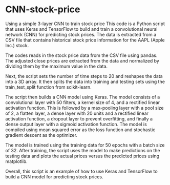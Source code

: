 # CNN-stock-price
Using a simple 3-layer CNN to train stock price
This code is a Python script that uses Keras and TensorFlow to build and train a convolutional neural network (CNN) for predicting stock prices. The data is extracted from a CSV file that contains historical stock price information for the AAPL (Apple Inc.) stock.

The codes reads in the stock price data from the CSV file using pandas. The adjusted close prices are extracted from the data and normalized by dividing them by the maximum value in the data.

Next, the script sets the number of time steps to 20 and reshapes the data into a 3D array. It then splits the data into training and testing sets using the train_test_split function from scikit-learn.

The script then builds a CNN model using Keras. The model consists of a convolutional layer with 50 filters, a kernel size of 4, and a rectified linear activation function. This is followed by a max-pooling layer with a pool size of 2, a flatten layer, a dense layer with 20 units and a rectified linear activation function, a dropout layer to prevent overfitting, and finally a dense output layer with a sigmoid activation function. The model is compiled using mean squared error as the loss function and stochastic gradient descent as the optimizer.

The model is trained using the training data for 50 epochs with a batch size of 32. After training, the script uses the model to make predictions on the testing data and plots the actual prices versus the predicted prices using matplotlib.

Overall, this script is an example of how to use Keras and TensorFlow to build a CNN model for predicting stock prices. 
